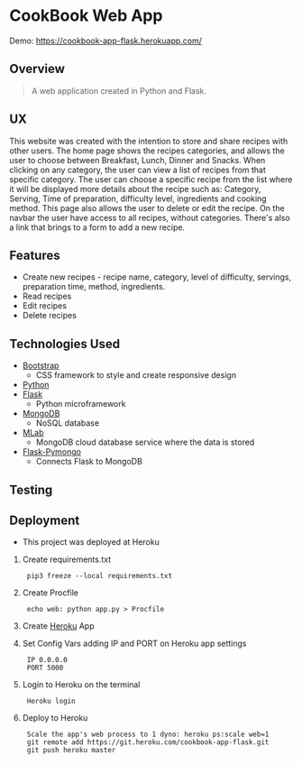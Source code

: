 
# CookBook Web App
Demo: https://cookbook-app-flask.herokuapp.com/

## Overview

> A web application created in Python and Flask. 

## UX

This website was created with the intention to store and share recipes with other users.
The home page shows the recipes categories, and allows the user to choose between Breakfast, Lunch, Dinner and Snacks. 
When clicking on any category, the user can view a list of recipes from that specific category. The user can choose a specific recipe from the list where it will be displayed more details about the recipe such as: Category, Serving, Time of preparation, difficulty level, ingredients and cooking method.
This page also allows the user to delete or edit the recipe.
On the navbar the user have access to all recipes, without categories. There's also a link that brings to a form to add a new recipe.

## Features

* Create new recipes - recipe name, category, level of difficulty, servings, preparation time, method, ingredients.
* Read recipes 
* Edit recipes
* Delete recipes

## Technologies Used

* [Bootstrap](https://getbootstrap.com/)
    * CSS framework to style and create responsive design 
* [Python](https://www.python.org/)
* [Flask](http://flask.pocoo.org/)
    * Python microframework
* [MongoDB](https://www.mongodb.com/)
    * NoSQL database
* [MLab](https://mlab.com/) 
    * MongoDB cloud database service where the data is stored
* [Flask-Pymongo](https://flask-pymongo.readthedocs.io/en/latest/)
    * Connects Flask to MongoDB

## Testing


## Deployment

* This project was deployed at Heroku

1. Create requirements.txt 

        pip3 freeze --local requirements.txt
        
2. Create Procfile

        echo web: python app.py > Procfile
        
3. Create [Heroku](https://www.heroku.com/) App 
4. Set Config Vars adding IP and PORT on Heroku app settings

        IP 0.0.0.0
        PORT 5000
        
5. Login to Heroku on the terminal

        Heroku login
        
6. Deploy to Heroku

        Scale the app's web process to 1 dyno: heroku ps:scale web=1
        git remote add https://git.heroku.com/cookbook-app-flask.git
        git push heroku master




